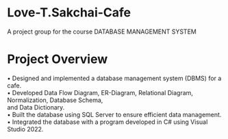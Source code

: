 # Love-T.Sakchai-Cafe
 A project group for the course DATABASE MANAGEMENT SYSTEM
# Project Overview
•  Designed and implemented a database management system (DBMS) for a cafe. <br>
•  Developed Data Flow Diagram, ER-Diagram, Relational Diagram, Normalization, Database Schema,  
and Data Dictionary. <br>
•  Built the database using SQL Server to ensure efficient data management. <br>
•  Integrated the database with a program developed in C# using Visual Studio 2022. <br>
